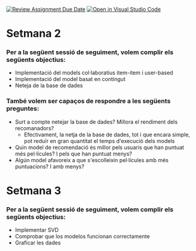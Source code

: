 [![Review Assignment Due Date](https://classroom.github.com/assets/deadline-readme-button-22041afd0340ce965d47ae6ef1cefeee28c7c493a6346c4f15d667ab976d596c.svg)](https://classroom.github.com/a/USx538Ll)
[![Open in Visual Studio Code](https://classroom.github.com/assets/open-in-vscode-2e0aaae1b6195c2367325f4f02e2d04e9abb55f0b24a779b69b11b9e10269abc.svg)](https://classroom.github.com/online_ide?assignment_repo_id=17349155&assignment_repo_type=AssignmentRepo)

# Setmana 2
### Per a la següent sessió de seguiment, volem complir els següents objectius:
- Implementació del models col·laboratius item-item i user-based
- Implementació del model basat en contingut
- Neteja de la base de dades

### També volem ser capaços de respondre a les següents preguntes:
- Surt a compte netejar la base de dades? Millora el rendiment dels recomanadors?
    - Efectivament, la netja de la base de dades, tot i que encara simple, pot reduïr en gran quantitat el temps d'execució dels models
- Quin model de recomendació és millor pels usuaris que han puntuat més pel·lícules? I pels que han puntuat menys?
- Algún model afavoreix a que s'escolleixin pel·lícules amb més puntuacions? I amb menys?

# Setmana 3
### Per a la següent sessió de seguiment, volem complir els següents objectius:
- Implementar SVD
- Comprobar que los modelos funcionan correctamente
- Graficar les dades